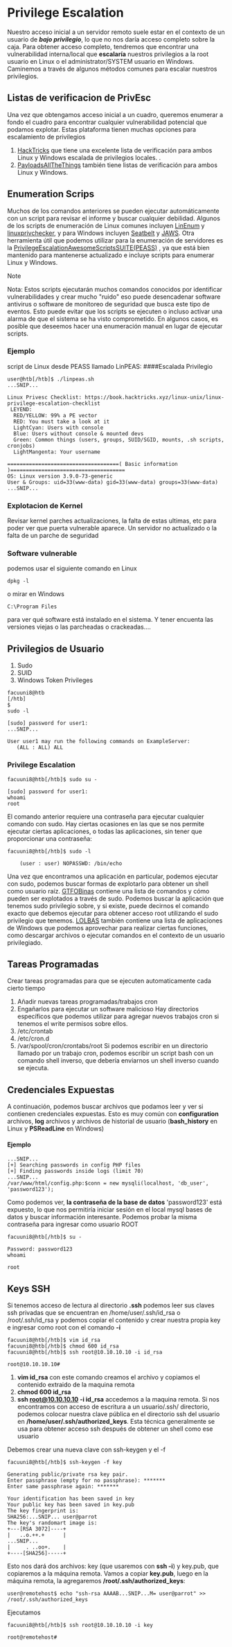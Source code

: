 # Privilege Escalation

Nuestro acceso inicial a un servidor remoto suele estar en el contexto de un usuario de ***bajo privilegio***, lo que no nos daría acceso completo sobre la caja. Para obtener acceso completo, tendremos que encontrar una vulnerabilidad interna/local que **escalaría** nuestros privilegios a la root usuario en Linux o el administrator/SYSTEM usuario en Windows. Caminemos a través de algunos métodos comunes para escalar nuestros privilegios.

## Listas de verificacion de PrivEsc
Una vez que obtengamos acceso inicial a un cuadro, queremos enumerar a fondo el cuadro para encontrar cualquier vulnerabilidad potencial que podamos explotar.
Estas plataforma tienen muchas opciones para escalamiento de privilegios
1. [HackTricks](https://book.hacktricks.xyz/) que tiene una excelente lista de verificación para ambos Linux y Windows escalada de privilegios locales. .
1. [PayloadsAllTheThings](https://github.com/swisskyrepo/PayloadsAllTheThings) también tiene listas de verificación para ambos Linux y Windows. 

## Enumeration Scrips
Muchos de los comandos anteriores se pueden ejecutar automáticamente con un script para revisar el informe y buscar cualquier debilidad. 
Algunos de los scripts de enumeración de Linux comunes incluyen [LinEnum](https://github.com/rebootuser/LinEnum) y [linuxprivchecker](https://github.com/sleventyeleven/linuxprivchecker), y para Windows incluyen [Seatbelt](https://github.com/GhostPack/Seatbelt) y [JAWS](https://github.com/411Hall/JAWS).
Otra herramienta útil que podemos utilizar para la enumeración de servidores es la [PrivilegeEscalationAwesomeScriptsSUITE(PEASS)](https://github.com/peass-ng/PEASS-ng) , ya que está bien mantenido para mantenerse actualizado e incluye scripts para enumerar Linux y Windows.

>[!NOTE]
>Nota: Estos scripts ejecutarán muchos comandos conocidos por identificar vulnerabilidades y crear mucho "ruido" eso puede desencadenar software antivirus o software de monitoreo de seguridad que busca este tipo de eventos. Esto puede evitar que los scripts se ejecuten o incluso activar una alarma de que el sistema se ha visto comprometido. En algunos casos, es posible que deseemos hacer una enumeración manual en lugar de ejecutar scripts.
### Ejemplo
script de Linux desde PEASS llamado LinPEAS:
####Escalada Privilegio

```
user@htb[/htb]$ ./linpeas.sh
...SNIP...

Linux Privesc Checklist: https://book.hacktricks.xyz/linux-unix/linux-privilege-escalation-checklist
 LEYEND:
  RED/YELLOW: 99% a PE vector
  RED: You must take a look at it
  LightCyan: Users with console
  Blue: Users without console & mounted devs
  Green: Common things (users, groups, SUID/SGID, mounts, .sh scripts, cronjobs)
  LightMangenta: Your username

====================================( Basic information )=====================================
OS: Linux version 3.9.0-73-generic
User & Groups: uid=33(www-data) gid=33(www-data) groups=33(www-data)
...SNIP...
```
### Explotacion de Kernel
Revisar kernel parches actualizaciones, la falta de estas ultimas, etc para poder ver que puerta vulnerable aparece.
Un servidor no actualizado o la falta de un parche de seguridad

### Software vulnerable
podemos usar el siguiente comando en Linux
``` 
dpkg -l
```
 o mirar en Windows
 ```
 C:\Program Files
 ```
 para ver qué software está instalado en el sistema. Y tener encuenta las versiones viejas o las parcheadas o crackeadas....

 ## Privilegios de Usuario
 1. Sudo
 1. SUID
 1. Windows Token Privileges
 ```
 facuuni8@htb
[/htb]
$ 
sudo -l

[sudo] password for user1:
...SNIP...

User user1 may run the following commands on ExampleServer:
    (ALL : ALL) ALL
 ```
### Privilege Escalation
```
facuuni8@htb[/htb]$ sudo su -

[sudo] password for user1:
whoami
root
```
El comando anterior requiere una contraseña para ejecutar cualquier comando con sudo. Hay ciertas ocasiones en las que se nos permite ejecutar ciertas aplicaciones, o todas las aplicaciones, sin tener que proporcionar una contraseña:
```
facuuni8@htb[/htb]$ sudo -l

    (user : user) NOPASSWD: /bin/echo
```
Una vez que encontramos una aplicación en particular, podemos ejecutar con sudo, podemos buscar formas de explotarlo para obtener un shell como usuario raíz. [GTFOBinas](https://gtfobins.github.io/) contiene una lista de comandos y cómo pueden ser explotados a través de sudo. Podemos buscar la aplicación que tenemos sudo privilegio sobre, y si existe, puede decirnos el comando exacto que debemos ejecutar para obtener acceso root utilizando el sudo privilegio que tenemos.
[LOLBAS](https://lolbas-project.github.io/#) también contiene una lista de aplicaciones de Windows que podemos aprovechar para realizar ciertas funciones, como descargar archivos o ejecutar comandos en el contexto de un usuario privilegiado.

## Tareas Programadas
Crear tareas programadas para que se ejecuten automaticamente cada cierto tiempo
1. Añadir nuevas tareas programadas/trabajos cron
1. Engañarlos para ejecutar un software malicioso
Hay directorios específicos que podemos utilizar para agregar nuevos trabajos cron si tenemos el write permisos sobre ellos.
1. /etc/crontab
1. /etc/cron.d
1. /var/spool/cron/crontabs/root
Si podemos escribir en un directorio llamado por un trabajo cron, podemos escribir un script bash con un comando shell inverso, que debería enviarnos un shell inverso cuando se ejecuta.

## Credenciales Expuestas
A continuación, podemos buscar archivos que podamos leer y ver si contienen credenciales expuestas. Esto es muy común con **configuration** archivos, **log** archivos y archivos de historial de usuario (**bash_history** en Linux y **PSReadLine** en Windows)
#### Ejemplo
```
...SNIP...
[+] Searching passwords in config PHP files
[+] Finding passwords inside logs (limit 70)
...SNIP...
/var/www/html/config.php:$conn = new mysqli(localhost, 'db_user', 'password123');
```
Como podemos ver, **la contraseña de la base de datos** 'password123' está expuesto, lo que nos permitiría iniciar sesión en el local mysql bases de datos y buscar información interesante.
Podemos probar la misma contraseña para ingresar como usuario ROOT
```
facuuni8@htb[/htb]$ su -

Password: password123
whoami

root
```
## Keys SSH
Si tenemos acceso de lectura al directorio **.ssh**
podemos leer sus claves ssh privadas que se encuentran en /home/user/.ssh/id_rsa o /root/.ssh/id_rsa
y podemos copiar el contenido y crear nuestra propia key e ingresar como root con el comando **-i**

```
facuuni8@htb[/htb]$ vim id_rsa
facuuni8@htb[/htb]$ chmod 600 id_rsa
facuuni8@htb[/htb]$ ssh root@10.10.10.10 -i id_rsa

root@10.10.10.10#
```
1. **vim id_rsa** con este comando creamos el archivo y copiamos el contenido extraido de la maquina remota
1. **chmod 600 id_rsa** 
1. **ssh root@10.10.10.10 -i id_rsa** accedemos a la maquina remota.
Si nos encontramos con acceso de escritura a un usuario/.ssh/ directorio, podemos colocar nuestra clave pública en el directorio ssh del usuario en **/home/user/.ssh/authorized_keys**.
Esta técnica generalmente se usa para obtener acceso ssh después de obtener un shell como ese usuario

Debemos crear una nueva clave con ssh-keygen y el -f

```
facuuni8@htb[/htb]$ ssh-keygen -f key

Generating public/private rsa key pair.
Enter passphrase (empty for no passphrase): *******
Enter same passphrase again: *******

Your identification has been saved in key
Your public key has been saved in key.pub
The key fingerprint is:
SHA256:...SNIP... user@parrot
The key's randomart image is:
+---[RSA 3072]----+
|   ..o.++.+      |
...SNIP...
|     . ..oo+.    |
+----[SHA256]-----+
```
Esto nos dará dos archivos: key (que usaremos con **ssh -i**) y key.pub, que copiaremos a la máquina remota. Vamos a copiar **key.pub**, luego en la máquina remota, la agregaremos **/root/.ssh/authorized_keys**:
```
user@remotehost$ echo "ssh-rsa AAAAB...SNIP...M= user@parrot" >> /root/.ssh/authorized_keys
```
Ejecutamos
```
facuuni8@htb[/htb]$ ssh root@10.10.10.10 -i key

root@remotehost#
```